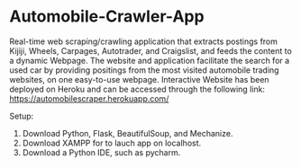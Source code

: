 # Automobile-Crawler-App

Real-time web scraping/crawling application that extracts postings from Kijiji, Wheels, Carpages, Autotrader, and Craigslist, and feeds the content to a dynamic Webpage. 
The website and application facilitate the search for a used car by providing positings from the most visited automobile trading websites, on one easy-to-use webpage. 
Interactive Website has been deployed on Heroku and can be accessed through the following link: https://automobilescraper.herokuapp.com/


Setup: 

1. Download Python, Flask, BeautifulSoup, and Mechanize. </br>
2. Download XAMPP for to lauch app on localhost. </br>
3. Download a Python IDE, such as pycharm. 
